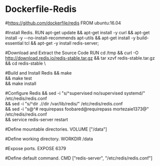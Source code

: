 # Dockerfile-Redis

#https://github.com/dockerfile/redis
FROM ubuntu:16.04

#Install Redis.
RUN apt-get update && apt-get install -y curl && apt-get install -y --no-install-recommends apt-utils && apt-get install -y build-essential tcl && apt-get -y install redis-server;

#Download and Extract the Source Code
RUN cd /tmp &&  curl -O http://download.redis.io/redis-stable.tar.gz &&  tar xzvf redis-stable.tar.gz  &&  cd redis-stable \

#Build and Install Redis
 && make \
 && make test \
 && make install
    
#Configure Redis
  &&  sed -i "s/^supervised no/supervised systemd/" /etc/redis/redis.conf  \
  &&  sed -i "s/^dir \.\//dir \/var\/lib\/redis/" /etc/redis/redis.conf  \
  &&  sed -i "s@^# requirepass foobared@requirepass mortezaie1373@"  /etc/redis/redis.conf  \
  &&  service redis-server restart
  
#Define mountable directories.
  VOLUME ["/data"]

#Define working directory.
WORKDIR /data

#Expose ports.
EXPOSE 6379

#Define default command.
CMD ["redis-server", "/etc/redis/redis.conf"]
